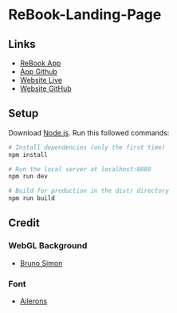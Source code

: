 # ReBook-Landing-Page
    

## Links
- [ReBook App]()
- [App Github](http://rebook.duresa.tech:5000/)
- [Website Live](https://read-book-rosy.vercel.app)
- [Website GitHub](https://github.com/BisRyy/ReBook-Landing-Page)

## Setup

Download [Node.js](https://nodejs.org/en/download/).
Run this followed commands:

``` bash
# Install dependencies (only the first time)
npm install

# Run the local server at localhost:8080
npm run dev

# Build for production in the dist/ directory
npm run build
```
## Credit

### WebGL Background
- [Bruno Simon](brunosimon/experiment-holographic-terrain)

### Font
- [Ailerons](https://befonts.com/ailerons-typeface.html)
